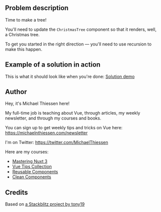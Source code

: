 ## Problem description

Time to make a tree!

You'll need to update the `ChristmasTree` component so that it renders, well, a Christmas tree.

To get you started in the right direction — you'll need to use recursion to make this happen.

## Example of a solution in action

This is what it should look like when you're done:
[Solution demo](https://638a081030b51917e13db131--singular-cendol-195546.netlify.app/)

## Author

Hey, it's Michael Thiessen here!

My full-time job is teaching about Vue, through articles, my weekly newsletter, and through my courses and books.

You can sign up to get weekly tips and tricks on Vue here: https://michaelnthiessen.com/newsletter

I'm on Twitter: https://twitter.com/MichaelThiessen

Here are my courses:

- [Mastering Nuxt 3](https://masteringnuxt.com)
- [Vue Tips Collection](https://michaelnthiessen.com/vue-tips-collection)
- [Reusable Components](https://michaelnthiessen.com/reusable-components)
- [Clean Components](https://michaelnthiessen.com/clean-components)

## Credits

Based on [a Stackblitz project by tony19](https://stackblitz.com/edit/vue3-vite-starter)